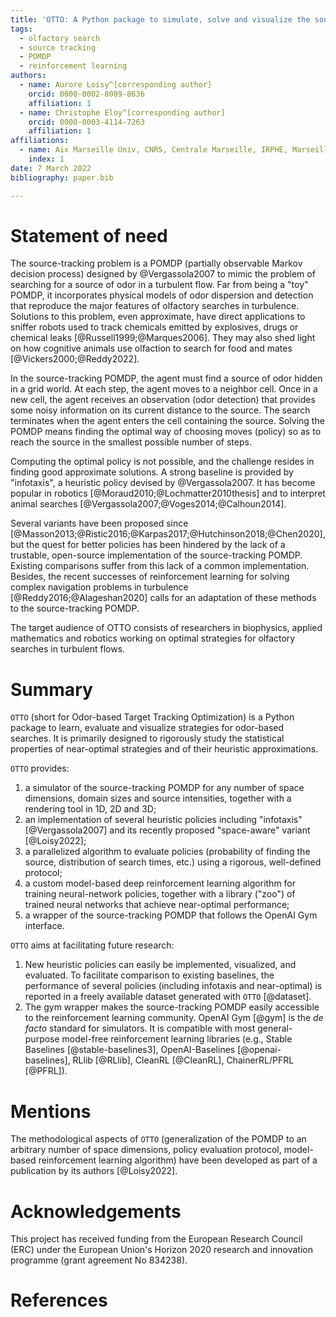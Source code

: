 ```yaml
---
title: 'OTTO: A Python package to simulate, solve and visualize the source-tracking POMDP'
tags:
  - olfactory search
  - source tracking
  - POMDP
  - reinforcement learning
authors:
  - name: Aurore Loisy^[corresponding author]
    orcid: 0000-0002-8089-8636
    affiliation: 1
  - name: Christophe Eloy^[corresponding author]
    orcid: 0000-0003-4114-7263
    affiliation: 1
affiliations:
  - name: Aix Marseille Univ, CNRS, Centrale Marseille, IRPHE, Marseille, France
    index: 1
date: 7 March 2022
bibliography: paper.bib

---
```


# Statement of need

The source-tracking problem is a POMDP (partially observable Markov decision process) designed by @Vergassola2007 to mimic the problem of searching for a source of odor in a turbulent flow. 
Far from being a "toy" POMDP, it incorporates physical models of odor dispersion and detection that reproduce the major features of olfactory searches in turbulence. 
Solutions to this problem, even approximate, have direct applications to sniffer robots used to track chemicals emitted by explosives, drugs or chemical leaks [@Russell1999;@Marques2006]. 
They may also shed light on how cognitive animals use olfaction to search for food and mates [@Vickers2000;@Reddy2022].

In the source-tracking POMDP, the agent must find a source of odor hidden in a grid world. 
At each step, the agent moves to a neighbor cell.
Once in a new cell, the agent receives an observation (odor detection) that provides some noisy information on its current distance to the source. 
The search terminates when the agent enters the cell containing the source.
Solving the POMDP means finding the optimal way of choosing moves (policy) so as to reach the source in the smallest possible number of steps.

Computing the optimal policy is not possible, and the challenge resides in finding good approximate solutions. A strong baseline is provided by "infotaxis", a heuristic policy devised by @Vergassola2007. 
It has become popular in robotics [@Moraud2010;@Lochmatter2010thesis] and to interpret animal searches [@Vergassola2007;@Voges2014;@Calhoun2014]. 

Several variants have been proposed since [@Masson2013;@Ristic2016;@Karpas2017;@Hutchinson2018;@Chen2020], but the quest for better policies has been hindered by the lack of a trustable, open-source implementation of the source-tracking POMDP.
Existing comparisons suffer from this lack of a common implementation.
Besides, the recent successes of reinforcement learning for solving complex navigation problems in turbulence [@Reddy2016;@Alageshan2020] calls for an adaptation of these methods to the source-tracking POMDP.

The target audience of OTTO consists of researchers in biophysics, applied mathematics and robotics working on optimal strategies for olfactory searches in turbulent flows.

# Summary

`OTTO` (short for Odor-based Target Tracking Optimization) is a Python 
package to learn, evaluate and visualize strategies for odor-based searches.
It is primarily designed to rigorously study the statistical properties of near-optimal strategies and of their heuristic approximations.

`OTTO` provides:

  1. a simulator of the source-tracking POMDP for any number of space dimensions, domain sizes and source intensities, together with a rendering tool in 1D, 2D and 3D;
  2. an implementation of several heuristic policies including "infotaxis" [@Vergassola2007] and its recently proposed "space-aware" variant [@Loisy2022];
  3. a parallelized algorithm to evaluate policies (probability of finding the source, distribution of search times, etc.) using a rigorous, well-defined protocol;
  4. a custom model-based deep reinforcement learning algorithm for training neural-network policies, together with a library ("zoo") of trained neural networks that achieve near-optimal performance;
  5. a wrapper of the source-tracking POMDP that follows the OpenAI Gym interface.

`OTTO` aims at facilitating future research:

  1. New heuristic policies can easily be implemented, visualized, and evaluated. To facilitate comparison to existing baselines, the performance of several policies (including infotaxis and near-optimal) is reported in a freely available dataset generated with `OTTO` [@dataset].
  2. The gym wrapper makes the source-tracking POMDP easily accessible to the reinforcement learning community. OpenAI Gym [@gym] is the _de facto_ standard for simulators. It is compatible with most general-purpose model-free reinforcement learning libraries (e.g., Stable Baselines [@stable-baselines3], OpenAI-Baselines [@openai-baselines], RLlib [@RLlib], CleanRL [@CleanRL], ChainerRL/PFRL [@PFRL]).

# Mentions

The methodological aspects of `OTTO` (generalization of the POMDP to an arbitrary number of space dimensions, policy evaluation protocol, model-based reinforcement learning algorithm) have been developed as part of a publication by its authors [@Loisy2022].

# Acknowledgements

This project has received funding from the European Research Council (ERC) under the European Union's Horizon 2020 research and innovation programme (grant agreement No 834238).

# References

